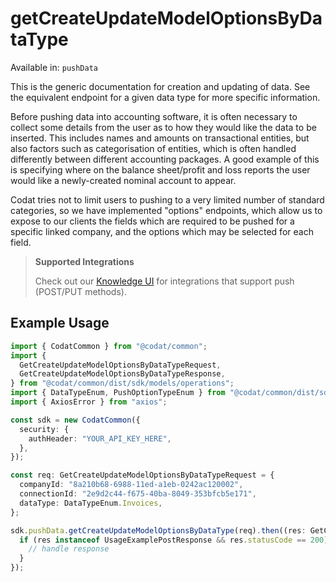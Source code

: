 # getCreateUpdateModelOptionsByDataType
Available in: `pushData`

This is the generic documentation for creation and updating of data. See the equivalent endpoint for a given data type for more specific information. 

Before pushing data into accounting software, it is often necessary to collect some details from the user as to how they would like the data to be inserted. This includes names and amounts on transactional entities, but also factors such as categorisation of entities, which is often handled differently between different accounting packages. A good example of this is specifying where on the balance sheet/profit and loss reports the user would like a newly-created nominal account to appear.

Codat tries not to limit users to pushing to a very limited number of standard categories, so we have implemented "options" endpoints, which allow us to expose to our clients the fields which are required to be pushed for a specific linked company, and the options which may be selected for each field.


> **Supported Integrations**
> 
> Check out our [Knowledge UI](https://knowledge.codat.io/) for integrations that support push (POST/PUT methods).

## Example Usage
```typescript
import { CodatCommon } from "@codat/common";
import {
  GetCreateUpdateModelOptionsByDataTypeRequest,
  GetCreateUpdateModelOptionsByDataTypeResponse,
} from "@codat/common/dist/sdk/models/operations";
import { DataTypeEnum, PushOptionTypeEnum } from "@codat/common/dist/sdk/models/shared";
import { AxiosError } from "axios";

const sdk = new CodatCommon({
  security: {
    authHeader: "YOUR_API_KEY_HERE",
  },
});

const req: GetCreateUpdateModelOptionsByDataTypeRequest = {
  companyId: "8a210b68-6988-11ed-a1eb-0242ac120002",
  connectionId: "2e9d2c44-f675-40ba-8049-353bfcb5e171",
  dataType: DataTypeEnum.Invoices,
};

sdk.pushData.getCreateUpdateModelOptionsByDataType(req).then((res: GetCreateUpdateModelOptionsByDataTypeResponse | AxiosError) => {
  if (res instanceof UsageExamplePostResponse && res.statusCode == 200) {
    // handle response
  }
});
```